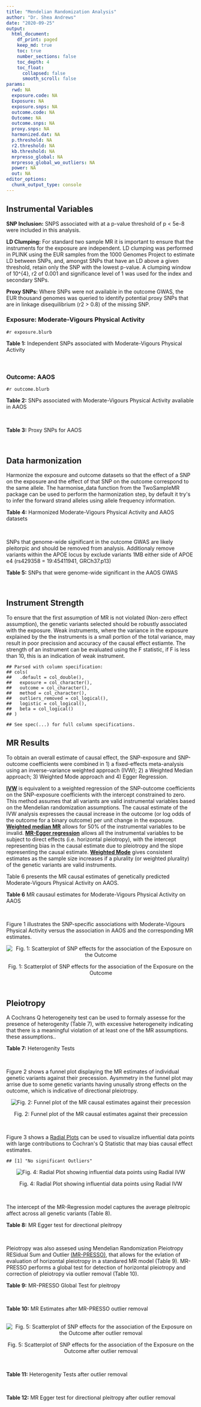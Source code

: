 ```yaml
---
title: "Mendelian Randomization Analysis"
author: "Dr. Shea Andrews"
date: "2020-09-25"
output:
  html_document:
    df_print: paged
    keep_md: true
    toc: true
    number_sections: false
    toc_depth: 4
    toc_float:
      collapsed: false
      smooth_scroll: false
params:
  rwd: NA
  exposure.code: NA
  Exposure: NA
  exposure.snps: NA
  outcome.code: NA
  Outcome: NA
  outcome.snps: NA
  proxy.snps: NA
  harmonized.dat: NA
  p.threshold: NA
  r2.threshold: NA
  kb.threshold: NA
  mrpresso_global: NA
  mrpresso_global_wo_outliers: NA
  power: NA
  out: NA
editor_options:
  chunk_output_type: console
---
```







## Instrumental Variables
**SNP Inclusion:** SNPS associated with at a p-value threshold of p < 5e-8 were included in this analysis.
<br>

**LD Clumping:** For standard two sample MR it is important to ensure that the instruments for the exposure are independent. LD clumping was performed in PLINK using the EUR samples from the 1000 Genomes Project to estimate LD between SNPs, and, amongst SNPs that have an LD above a given threshold, retain only the SNP with the lowest p-value. A clumping window of 10^{4}, r2 of 0.001 and significance level of 1 was used for the index and secondary SNPs.
<br>

**Proxy SNPs:** Where SNPs were not available in the outcome GWAS, the EUR thousand genomes was queried to identify potential proxy SNPs that are in linkage disequilibrium (r2 > 0.8) of the missing SNP.
<br>

### Exposure: Moderate-Vigours Physical Activity
`#r exposure.blurb`
<br>

**Table 1:** Independent SNPs associated with Moderate-Vigours Physical Activity
<div data-pagedtable="false">
  <script data-pagedtable-source type="application/json">
{"columns":[{"label":["SNP"],"name":[1],"type":["chr"],"align":["left"]},{"label":["CHROM"],"name":[2],"type":["dbl"],"align":["right"]},{"label":["POS"],"name":[3],"type":["dbl"],"align":["right"]},{"label":["REF"],"name":[4],"type":["chr"],"align":["left"]},{"label":["ALT"],"name":[5],"type":["chr"],"align":["left"]},{"label":["AF"],"name":[6],"type":["dbl"],"align":["right"]},{"label":["BETA"],"name":[7],"type":["dbl"],"align":["right"]},{"label":["SE"],"name":[8],"type":["dbl"],"align":["right"]},{"label":["Z"],"name":[9],"type":["dbl"],"align":["right"]},{"label":["P"],"name":[10],"type":["dbl"],"align":["right"]},{"label":["N"],"name":[11],"type":["dbl"],"align":["right"]},{"label":["TRAIT"],"name":[12],"type":["chr"],"align":["left"]}],"data":[{"1":"rs2942127","2":"1","3":"204420067","4":"G","5":"A","6":"0.824644","7":"-0.0160370","8":"0.00290278","9":"-5.52470","10":"3.3e-08","11":"377234","12":"MVPA"},{"1":"rs1974771","2":"2","3":"54278543","4":"G","5":"A","6":"0.099975","7":"0.0213389","8":"0.00367836","9":"5.80120","10":"6.6e-09","11":"377234","12":"MVPA"},{"1":"rs2114286","2":"3","3":"41194283","4":"A","5":"G","6":"0.534243","7":"0.0122453","8":"0.00221725","9":"5.52274","10":"3.3e-08","11":"377234","12":"MVPA"},{"1":"rs877483","2":"3","3":"53846741","4":"T","5":"C","6":"0.566815","7":"-0.0122277","8":"0.00222756","9":"-5.48928","10":"4.0e-08","11":"377234","12":"MVPA"},{"1":"rs2035562","2":"3","3":"85056521","4":"A","5":"G","6":"0.672483","7":"0.0138763","8":"0.00235606","9":"5.88962","10":"3.9e-09","11":"377234","12":"MVPA"},{"1":"rs181220614","2":"3","3":"153806914","4":"C","5":"G","6":"0.009415","7":"0.0668260","8":"0.01189990","9":"5.61568","10":"2.0e-08","11":"377234","12":"MVPA"},{"1":"rs1972763","2":"4","3":"159860563","4":"C","5":"T","6":"0.657628","7":"-0.0128383","8":"0.00232366","9":"-5.52503","10":"3.3e-08","11":"377234","12":"MVPA"},{"1":"rs77742115","2":"5","3":"18330424","4":"T","5":"C","6":"0.138319","7":"0.0183480","8":"0.00319777","9":"5.73775","10":"9.6e-09","11":"377234","12":"MVPA"},{"1":"rs2854277","2":"6","3":"32628084","4":"C","5":"T","6":"0.082571","7":"-0.0320288","8":"0.00506676","9":"-6.32136","10":"2.6e-10","11":"377234","12":"MVPA"},{"1":"rs17075350","2":"6","3":"114014536","4":"G","5":"A","6":"0.015163","7":"0.0507131","8":"0.00900921","9":"5.62903","10":"1.8e-08","11":"377234","12":"MVPA"},{"1":"rs1186721","2":"7","3":"34974602","4":"G","5":"A","6":"0.315844","7":"0.0129900","8":"0.00237226","9":"5.47579","10":"4.4e-08","11":"377234","12":"MVPA"},{"1":"rs921915","2":"7","3":"50228581","4":"T","5":"C","6":"0.587905","7":"0.0138882","8":"0.00224013","9":"6.19973","10":"5.7e-10","11":"377234","12":"MVPA"},{"1":"rs1043595","2":"7","3":"128410012","4":"G","5":"A","6":"0.282865","7":"-0.0144110","8":"0.00245416","9":"-5.87207","10":"4.3e-09","11":"377234","12":"MVPA"},{"1":"rs7804463","2":"7","3":"133447651","4":"T","5":"C","6":"0.470424","7":"-0.0150095","8":"0.00221333","9":"-6.78141","10":"1.2e-11","11":"377234","12":"MVPA"},{"1":"rs2988004","2":"9","3":"37044388","4":"T","5":"G","6":"0.442245","7":"0.0131708","8":"0.00223979","9":"5.88037","10":"4.1e-09","11":"377234","12":"MVPA"},{"1":"rs7326482","2":"13","3":"54037803","4":"G","5":"T","6":"0.615163","7":"0.0129605","8":"0.00229416","9":"5.64934","10":"1.6e-08","11":"377234","12":"MVPA"},{"1":"rs10145335","2":"14","3":"98547748","4":"G","5":"A","6":"0.250611","7":"0.0141221","8":"0.00254139","9":"5.55684","10":"2.7e-08","11":"377234","12":"MVPA"},{"1":"rs4886868","2":"15","3":"74353561","4":"T","5":"G","6":"0.585862","7":"0.0124954","8":"0.00226611","9":"5.51403","10":"3.5e-08","11":"377234","12":"MVPA"},{"1":"rs12912808","2":"15","3":"95292223","4":"C","5":"T","6":"0.148607","7":"-0.0175460","8":"0.00310889","9":"-5.64381","10":"1.7e-08","11":"377234","12":"MVPA"},{"1":"rs429358","2":"19","3":"45411941","4":"T","5":"C","6":"0.154172","7":"0.0219822","8":"0.00305356","9":"7.19888","10":"6.1e-13","11":"377234","12":"MVPA"},{"1":"rs1921981","2":"21","3":"42422547","4":"G","5":"A","6":"0.325647","7":"-0.0130370","8":"0.00237139","9":"-5.49762","10":"3.8e-08","11":"377234","12":"MVPA"}],"options":{"columns":{"min":{},"max":[10]},"rows":{"min":[10],"max":[10]},"pages":{}}}
  </script>
</div>
<br>

### Outcome: AAOS
`#r outcome.blurb`
<br>

**Table 2:** SNPs associated with Moderate-Vigours Physical Activity avaliable in AAOS
<div data-pagedtable="false">
  <script data-pagedtable-source type="application/json">
{"columns":[{"label":["SNP"],"name":[1],"type":["chr"],"align":["left"]},{"label":["CHROM"],"name":[2],"type":["dbl"],"align":["right"]},{"label":["POS"],"name":[3],"type":["dbl"],"align":["right"]},{"label":["REF"],"name":[4],"type":["chr"],"align":["left"]},{"label":["ALT"],"name":[5],"type":["chr"],"align":["left"]},{"label":["AF"],"name":[6],"type":["dbl"],"align":["right"]},{"label":["BETA"],"name":[7],"type":["dbl"],"align":["right"]},{"label":["SE"],"name":[8],"type":["dbl"],"align":["right"]},{"label":["Z"],"name":[9],"type":["dbl"],"align":["right"]},{"label":["P"],"name":[10],"type":["dbl"],"align":["right"]},{"label":["N"],"name":[11],"type":["dbl"],"align":["right"]},{"label":["TRAIT"],"name":[12],"type":["chr"],"align":["left"]}],"data":[{"1":"rs2942127","2":"1","3":"204420067","4":"G","5":"A","6":"0.8175","7":"-0.0071","8":"0.0158","9":"-0.44936709","10":"6.518e-01","11":"40255","12":"AAOS"},{"1":"rs1974771","2":"2","3":"54278543","4":"G","5":"A","6":"0.1040","7":"0.0178","8":"0.0198","9":"0.89898990","10":"3.668e-01","11":"40255","12":"AAOS"},{"1":"rs2114286","2":"3","3":"41194283","4":"A","5":"G","6":"0.5724","7":"0.0000","8":"0.0271","9":"0.00000000","10":"9.989e-01","11":"40255","12":"AAOS"},{"1":"rs877483","2":"3","3":"53846741","4":"T","5":"C","6":"0.5724","7":"0.0117","8":"0.0138","9":"0.84782600","10":"3.974e-01","11":"40255","12":"AAOS"},{"1":"rs2035562","2":"3","3":"85056521","4":"A","5":"G","6":"0.6830","7":"0.0115","8":"0.0130","9":"0.88461500","10":"3.772e-01","11":"40255","12":"AAOS"},{"1":"rs181220614","2":"3","3":"153806914","4":"C","5":"G","6":"0.0148","7":"-0.0234","8":"0.1976","9":"-0.11842100","10":"9.058e-01","11":"40255","12":"AAOS"},{"1":"rs1972763","2":"4","3":"159860563","4":"C","5":"T","6":"0.6505","7":"-0.0038","8":"0.0128","9":"-0.29687500","10":"7.694e-01","11":"40255","12":"AAOS"},{"1":"rs77742115","2":"5","3":"18330424","4":"T","5":"C","6":"0.1369","7":"-0.0354","8":"0.0198","9":"-1.78788000","10":"7.393e-02","11":"40255","12":"AAOS"},{"1":"rs2854277","2":"6","3":"32628084","4":"C","5":"T","6":"0.1042","7":"-0.0594","8":"0.0588","9":"-1.01020408","10":"3.122e-01","11":"40255","12":"AAOS"},{"1":"rs17075350","2":"6","3":"114014536","4":"G","5":"A","6":"0.0121","7":"0.2346","8":"0.2495","9":"0.94028056","10":"3.472e-01","11":"40255","12":"AAOS"},{"1":"rs1186721","2":"7","3":"34974602","4":"G","5":"A","6":"0.3127","7":"0.0115","8":"0.0130","9":"0.88461538","10":"3.777e-01","11":"40255","12":"AAOS"},{"1":"rs921915","2":"7","3":"50228581","4":"T","5":"C","6":"0.5929","7":"-0.0055","8":"0.0125","9":"-0.44000000","10":"6.577e-01","11":"40255","12":"AAOS"},{"1":"rs1043595","2":"7","3":"128410012","4":"G","5":"A","6":"0.2821","7":"0.0279","8":"0.0137","9":"2.03649635","10":"4.148e-02","11":"40255","12":"AAOS"},{"1":"rs7804463","2":"7","3":"133447651","4":"T","5":"C","6":"0.4621","7":"-0.0134","8":"0.0121","9":"-1.10744000","10":"2.685e-01","11":"40255","12":"AAOS"},{"1":"rs2988004","2":"9","3":"37044388","4":"T","5":"G","6":"0.4394","7":"-0.0297","8":"0.0269","9":"-1.10409000","10":"2.698e-01","11":"40255","12":"AAOS"},{"1":"rs7326482","2":"13","3":"54037803","4":"G","5":"T","6":"0.6172","7":"0.0192","8":"0.0125","9":"1.53600000","10":"1.258e-01","11":"40255","12":"AAOS"},{"1":"rs10145335","2":"14","3":"98547748","4":"G","5":"A","6":"0.2467","7":"0.0013","8":"0.0140","9":"0.09285714","10":"9.238e-01","11":"40255","12":"AAOS"},{"1":"rs4886868","2":"15","3":"74353561","4":"T","5":"G","6":"0.5892","7":"0.0244","8":"0.0283","9":"0.86219100","10":"3.883e-01","11":"40255","12":"AAOS"},{"1":"rs12912808","2":"15","3":"95292223","4":"C","5":"T","6":"0.1433","7":"0.0899","8":"0.0369","9":"2.43631436","10":"1.475e-02","11":"40255","12":"AAOS"},{"1":"rs429358","2":"19","3":"45411941","4":"T","5":"C","6":"0.1969","7":"0.7754","8":"0.0318","9":"24.38360000","10":"4.320e-131","11":"40255","12":"AAOS"},{"1":"rs1921981","2":"21","3":"42422547","4":"G","5":"A","6":"0.3194","7":"-0.0259","8":"0.0280","9":"-0.92500000","10":"3.542e-01","11":"40255","12":"AAOS"}],"options":{"columns":{"min":{},"max":[10]},"rows":{"min":[10],"max":[10]},"pages":{}}}
  </script>
</div>
<br>

**Table 3:** Proxy SNPs for AAOS
<div data-pagedtable="false">
  <script data-pagedtable-source type="application/json">
{"columns":[{"label":["proxy.outcome"],"name":[1],"type":["lgl"],"align":["right"]},{"label":["target_snp"],"name":[2],"type":["lgl"],"align":["right"]},{"label":["proxy_snp"],"name":[3],"type":["lgl"],"align":["right"]},{"label":["ld.r2"],"name":[4],"type":["lgl"],"align":["right"]},{"label":["Dprime"],"name":[5],"type":["lgl"],"align":["right"]},{"label":["ref.proxy"],"name":[6],"type":["lgl"],"align":["right"]},{"label":["alt.proxy"],"name":[7],"type":["lgl"],"align":["right"]},{"label":["CHROM"],"name":[8],"type":["lgl"],"align":["right"]},{"label":["POS"],"name":[9],"type":["lgl"],"align":["right"]},{"label":["ALT.proxy"],"name":[10],"type":["lgl"],"align":["right"]},{"label":["REF.proxy"],"name":[11],"type":["lgl"],"align":["right"]},{"label":["AF"],"name":[12],"type":["lgl"],"align":["right"]},{"label":["BETA"],"name":[13],"type":["lgl"],"align":["right"]},{"label":["SE"],"name":[14],"type":["lgl"],"align":["right"]},{"label":["P"],"name":[15],"type":["lgl"],"align":["right"]},{"label":["N"],"name":[16],"type":["lgl"],"align":["right"]},{"label":["ref"],"name":[17],"type":["lgl"],"align":["right"]},{"label":["alt"],"name":[18],"type":["lgl"],"align":["right"]},{"label":["ALT"],"name":[19],"type":["lgl"],"align":["right"]},{"label":["REF"],"name":[20],"type":["lgl"],"align":["right"]},{"label":["PHASE"],"name":[21],"type":["lgl"],"align":["right"]}],"data":[{"1":"NA","2":"NA","3":"NA","4":"NA","5":"NA","6":"NA","7":"NA","8":"NA","9":"NA","10":"NA","11":"NA","12":"NA","13":"NA","14":"NA","15":"NA","16":"NA","17":"NA","18":"NA","19":"NA","20":"NA","21":"NA"}],"options":{"columns":{"min":{},"max":[10]},"rows":{"min":[10],"max":[10]},"pages":{}}}
  </script>
</div>
<br>

## Data harmonization
Harmonize the exposure and outcome datasets so that the effect of a SNP on the exposure and the effect of that SNP on the outcome correspond to the same allele. The harmonise_data function from the TwoSampleMR package can be used to perform the harmonization step, by default it try's to infer the forward strand alleles using allele frequency information.
<br>

**Table 4:** Harmonized Moderate-Vigours Physical Activity and AAOS datasets
<div data-pagedtable="false">
  <script data-pagedtable-source type="application/json">
{"columns":[{"label":["SNP"],"name":[1],"type":["chr"],"align":["left"]},{"label":["effect_allele.exposure"],"name":[2],"type":["chr"],"align":["left"]},{"label":["other_allele.exposure"],"name":[3],"type":["chr"],"align":["left"]},{"label":["effect_allele.outcome"],"name":[4],"type":["chr"],"align":["left"]},{"label":["other_allele.outcome"],"name":[5],"type":["chr"],"align":["left"]},{"label":["beta.exposure"],"name":[6],"type":["dbl"],"align":["right"]},{"label":["beta.outcome"],"name":[7],"type":["dbl"],"align":["right"]},{"label":["eaf.exposure"],"name":[8],"type":["dbl"],"align":["right"]},{"label":["eaf.outcome"],"name":[9],"type":["dbl"],"align":["right"]},{"label":["remove"],"name":[10],"type":["lgl"],"align":["right"]},{"label":["palindromic"],"name":[11],"type":["lgl"],"align":["right"]},{"label":["ambiguous"],"name":[12],"type":["lgl"],"align":["right"]},{"label":["id.outcome"],"name":[13],"type":["chr"],"align":["left"]},{"label":["chr.outcome"],"name":[14],"type":["dbl"],"align":["right"]},{"label":["pos.outcome"],"name":[15],"type":["dbl"],"align":["right"]},{"label":["se.outcome"],"name":[16],"type":["dbl"],"align":["right"]},{"label":["z.outcome"],"name":[17],"type":["dbl"],"align":["right"]},{"label":["pval.outcome"],"name":[18],"type":["dbl"],"align":["right"]},{"label":["samplesize.outcome"],"name":[19],"type":["dbl"],"align":["right"]},{"label":["outcome"],"name":[20],"type":["chr"],"align":["left"]},{"label":["mr_keep.outcome"],"name":[21],"type":["lgl"],"align":["right"]},{"label":["pval_origin.outcome"],"name":[22],"type":["chr"],"align":["left"]},{"label":["chr.exposure"],"name":[23],"type":["dbl"],"align":["right"]},{"label":["pos.exposure"],"name":[24],"type":["dbl"],"align":["right"]},{"label":["se.exposure"],"name":[25],"type":["dbl"],"align":["right"]},{"label":["z.exposure"],"name":[26],"type":["dbl"],"align":["right"]},{"label":["pval.exposure"],"name":[27],"type":["dbl"],"align":["right"]},{"label":["samplesize.exposure"],"name":[28],"type":["dbl"],"align":["right"]},{"label":["exposure"],"name":[29],"type":["chr"],"align":["left"]},{"label":["mr_keep.exposure"],"name":[30],"type":["lgl"],"align":["right"]},{"label":["pval_origin.exposure"],"name":[31],"type":["chr"],"align":["left"]},{"label":["id.exposure"],"name":[32],"type":["chr"],"align":["left"]},{"label":["action"],"name":[33],"type":["dbl"],"align":["right"]},{"label":["mr_keep"],"name":[34],"type":["lgl"],"align":["right"]},{"label":["pt"],"name":[35],"type":["dbl"],"align":["right"]},{"label":["pleitropy_keep"],"name":[36],"type":["lgl"],"align":["right"]},{"label":["mrpresso_RSSobs"],"name":[37],"type":["lgl"],"align":["right"]},{"label":["mrpresso_pval"],"name":[38],"type":["lgl"],"align":["right"]},{"label":["mrpresso_keep"],"name":[39],"type":["lgl"],"align":["right"]}],"data":[{"1":"rs10145335","2":"A","3":"G","4":"A","5":"G","6":"0.0141221","7":"0.0013","8":"0.250611","9":"0.2467","10":"FALSE","11":"FALSE","12":"FALSE","13":"xblJ3O","14":"14","15":"98547748","16":"0.0140","17":"0.09285714","18":"9.238e-01","19":"40255","20":"Huang2017aaos","21":"TRUE","22":"reported","23":"14","24":"98547748","25":"0.00254139","26":"5.55684","27":"2.7e-08","28":"377234","29":"Klimentidis2018mvpa","30":"TRUE","31":"reported","32":"bLWAl3","33":"2","34":"TRUE","35":"5e-08","36":"TRUE","37":"NA","38":"NA","39":"TRUE"},{"1":"rs1043595","2":"A","3":"G","4":"A","5":"G","6":"-0.0144110","7":"0.0279","8":"0.282865","9":"0.2821","10":"FALSE","11":"FALSE","12":"FALSE","13":"xblJ3O","14":"7","15":"128410012","16":"0.0137","17":"2.03649635","18":"4.148e-02","19":"40255","20":"Huang2017aaos","21":"TRUE","22":"reported","23":"7","24":"128410012","25":"0.00245416","26":"-5.87207","27":"4.3e-09","28":"377234","29":"Klimentidis2018mvpa","30":"TRUE","31":"reported","32":"bLWAl3","33":"2","34":"TRUE","35":"5e-08","36":"TRUE","37":"NA","38":"NA","39":"TRUE"},{"1":"rs1186721","2":"A","3":"G","4":"A","5":"G","6":"0.0129900","7":"0.0115","8":"0.315844","9":"0.3127","10":"FALSE","11":"FALSE","12":"FALSE","13":"xblJ3O","14":"7","15":"34974602","16":"0.0130","17":"0.88461538","18":"3.777e-01","19":"40255","20":"Huang2017aaos","21":"TRUE","22":"reported","23":"7","24":"34974602","25":"0.00237226","26":"5.47579","27":"4.4e-08","28":"377234","29":"Klimentidis2018mvpa","30":"TRUE","31":"reported","32":"bLWAl3","33":"2","34":"TRUE","35":"5e-08","36":"TRUE","37":"NA","38":"NA","39":"TRUE"},{"1":"rs12912808","2":"T","3":"C","4":"T","5":"C","6":"-0.0175460","7":"0.0899","8":"0.148607","9":"0.1433","10":"FALSE","11":"FALSE","12":"FALSE","13":"xblJ3O","14":"15","15":"95292223","16":"0.0369","17":"2.43631436","18":"1.475e-02","19":"40255","20":"Huang2017aaos","21":"TRUE","22":"reported","23":"15","24":"95292223","25":"0.00310889","26":"-5.64381","27":"1.7e-08","28":"377234","29":"Klimentidis2018mvpa","30":"TRUE","31":"reported","32":"bLWAl3","33":"2","34":"TRUE","35":"5e-08","36":"TRUE","37":"NA","38":"NA","39":"TRUE"},{"1":"rs17075350","2":"A","3":"G","4":"A","5":"G","6":"0.0507131","7":"0.2346","8":"0.015163","9":"0.0121","10":"FALSE","11":"FALSE","12":"FALSE","13":"xblJ3O","14":"6","15":"114014536","16":"0.2495","17":"0.94028056","18":"3.472e-01","19":"40255","20":"Huang2017aaos","21":"TRUE","22":"reported","23":"6","24":"114014536","25":"0.00900921","26":"5.62903","27":"1.8e-08","28":"377234","29":"Klimentidis2018mvpa","30":"TRUE","31":"reported","32":"bLWAl3","33":"2","34":"TRUE","35":"5e-08","36":"TRUE","37":"NA","38":"NA","39":"TRUE"},{"1":"rs181220614","2":"G","3":"C","4":"G","5":"C","6":"0.0668260","7":"-0.0234","8":"0.009415","9":"0.0148","10":"FALSE","11":"TRUE","12":"FALSE","13":"xblJ3O","14":"3","15":"153806914","16":"0.1976","17":"-0.11842100","18":"9.058e-01","19":"40255","20":"Huang2017aaos","21":"TRUE","22":"reported","23":"3","24":"153806914","25":"0.01189990","26":"5.61568","27":"2.0e-08","28":"377234","29":"Klimentidis2018mvpa","30":"TRUE","31":"reported","32":"bLWAl3","33":"2","34":"TRUE","35":"5e-08","36":"TRUE","37":"NA","38":"NA","39":"TRUE"},{"1":"rs1921981","2":"A","3":"G","4":"A","5":"G","6":"-0.0130370","7":"-0.0259","8":"0.325647","9":"0.3194","10":"FALSE","11":"FALSE","12":"FALSE","13":"xblJ3O","14":"21","15":"42422547","16":"0.0280","17":"-0.92500000","18":"3.542e-01","19":"40255","20":"Huang2017aaos","21":"TRUE","22":"reported","23":"21","24":"42422547","25":"0.00237139","26":"-5.49762","27":"3.8e-08","28":"377234","29":"Klimentidis2018mvpa","30":"TRUE","31":"reported","32":"bLWAl3","33":"2","34":"TRUE","35":"5e-08","36":"TRUE","37":"NA","38":"NA","39":"TRUE"},{"1":"rs1972763","2":"T","3":"C","4":"T","5":"C","6":"-0.0128383","7":"-0.0038","8":"0.657628","9":"0.6505","10":"FALSE","11":"FALSE","12":"FALSE","13":"xblJ3O","14":"4","15":"159860563","16":"0.0128","17":"-0.29687500","18":"7.694e-01","19":"40255","20":"Huang2017aaos","21":"TRUE","22":"reported","23":"4","24":"159860563","25":"0.00232366","26":"-5.52503","27":"3.3e-08","28":"377234","29":"Klimentidis2018mvpa","30":"TRUE","31":"reported","32":"bLWAl3","33":"2","34":"TRUE","35":"5e-08","36":"TRUE","37":"NA","38":"NA","39":"TRUE"},{"1":"rs1974771","2":"A","3":"G","4":"A","5":"G","6":"0.0213389","7":"0.0178","8":"0.099975","9":"0.1040","10":"FALSE","11":"FALSE","12":"FALSE","13":"xblJ3O","14":"2","15":"54278543","16":"0.0198","17":"0.89898990","18":"3.668e-01","19":"40255","20":"Huang2017aaos","21":"TRUE","22":"reported","23":"2","24":"54278543","25":"0.00367836","26":"5.80120","27":"6.6e-09","28":"377234","29":"Klimentidis2018mvpa","30":"TRUE","31":"reported","32":"bLWAl3","33":"2","34":"TRUE","35":"5e-08","36":"TRUE","37":"NA","38":"NA","39":"TRUE"},{"1":"rs2035562","2":"G","3":"A","4":"G","5":"A","6":"0.0138763","7":"0.0115","8":"0.672483","9":"0.6830","10":"FALSE","11":"FALSE","12":"FALSE","13":"xblJ3O","14":"3","15":"85056521","16":"0.0130","17":"0.88461500","18":"3.772e-01","19":"40255","20":"Huang2017aaos","21":"TRUE","22":"reported","23":"3","24":"85056521","25":"0.00235606","26":"5.88962","27":"3.9e-09","28":"377234","29":"Klimentidis2018mvpa","30":"TRUE","31":"reported","32":"bLWAl3","33":"2","34":"TRUE","35":"5e-08","36":"TRUE","37":"NA","38":"NA","39":"TRUE"},{"1":"rs2114286","2":"G","3":"A","4":"G","5":"A","6":"0.0122453","7":"0.0000","8":"0.534243","9":"0.5724","10":"FALSE","11":"FALSE","12":"FALSE","13":"xblJ3O","14":"3","15":"41194283","16":"0.0271","17":"0.00000000","18":"9.989e-01","19":"40255","20":"Huang2017aaos","21":"TRUE","22":"reported","23":"3","24":"41194283","25":"0.00221725","26":"5.52274","27":"3.3e-08","28":"377234","29":"Klimentidis2018mvpa","30":"TRUE","31":"reported","32":"bLWAl3","33":"2","34":"TRUE","35":"5e-08","36":"TRUE","37":"NA","38":"NA","39":"TRUE"},{"1":"rs2854277","2":"T","3":"C","4":"T","5":"C","6":"-0.0320288","7":"-0.0594","8":"0.082571","9":"0.1042","10":"FALSE","11":"FALSE","12":"FALSE","13":"xblJ3O","14":"6","15":"32628084","16":"0.0588","17":"-1.01020408","18":"3.122e-01","19":"40255","20":"Huang2017aaos","21":"TRUE","22":"reported","23":"6","24":"32628084","25":"0.00506676","26":"-6.32136","27":"2.6e-10","28":"377234","29":"Klimentidis2018mvpa","30":"TRUE","31":"reported","32":"bLWAl3","33":"2","34":"TRUE","35":"5e-08","36":"TRUE","37":"NA","38":"NA","39":"TRUE"},{"1":"rs2942127","2":"A","3":"G","4":"A","5":"G","6":"-0.0160370","7":"-0.0071","8":"0.824644","9":"0.8175","10":"FALSE","11":"FALSE","12":"FALSE","13":"xblJ3O","14":"1","15":"204420067","16":"0.0158","17":"-0.44936709","18":"6.518e-01","19":"40255","20":"Huang2017aaos","21":"TRUE","22":"reported","23":"1","24":"204420067","25":"0.00290278","26":"-5.52470","27":"3.3e-08","28":"377234","29":"Klimentidis2018mvpa","30":"TRUE","31":"reported","32":"bLWAl3","33":"2","34":"TRUE","35":"5e-08","36":"TRUE","37":"NA","38":"NA","39":"TRUE"},{"1":"rs2988004","2":"G","3":"T","4":"G","5":"T","6":"0.0131708","7":"-0.0297","8":"0.442245","9":"0.4394","10":"FALSE","11":"FALSE","12":"FALSE","13":"xblJ3O","14":"9","15":"37044388","16":"0.0269","17":"-1.10409000","18":"2.698e-01","19":"40255","20":"Huang2017aaos","21":"TRUE","22":"reported","23":"9","24":"37044388","25":"0.00223979","26":"5.88037","27":"4.1e-09","28":"377234","29":"Klimentidis2018mvpa","30":"TRUE","31":"reported","32":"bLWAl3","33":"2","34":"TRUE","35":"5e-08","36":"TRUE","37":"NA","38":"NA","39":"TRUE"},{"1":"rs429358","2":"C","3":"T","4":"C","5":"T","6":"0.0219822","7":"0.7754","8":"0.154172","9":"0.1969","10":"FALSE","11":"FALSE","12":"FALSE","13":"xblJ3O","14":"19","15":"45411941","16":"0.0318","17":"24.38360000","18":"4.320e-131","19":"40255","20":"Huang2017aaos","21":"TRUE","22":"reported","23":"19","24":"45411941","25":"0.00305356","26":"7.19888","27":"6.1e-13","28":"377234","29":"Klimentidis2018mvpa","30":"TRUE","31":"reported","32":"bLWAl3","33":"2","34":"TRUE","35":"5e-08","36":"FALSE","37":"NA","38":"NA","39":"TRUE"},{"1":"rs4886868","2":"G","3":"T","4":"G","5":"T","6":"0.0124954","7":"0.0244","8":"0.585862","9":"0.5892","10":"FALSE","11":"FALSE","12":"FALSE","13":"xblJ3O","14":"15","15":"74353561","16":"0.0283","17":"0.86219100","18":"3.883e-01","19":"40255","20":"Huang2017aaos","21":"TRUE","22":"reported","23":"15","24":"74353561","25":"0.00226611","26":"5.51403","27":"3.5e-08","28":"377234","29":"Klimentidis2018mvpa","30":"TRUE","31":"reported","32":"bLWAl3","33":"2","34":"TRUE","35":"5e-08","36":"TRUE","37":"NA","38":"NA","39":"TRUE"},{"1":"rs7326482","2":"T","3":"G","4":"T","5":"G","6":"0.0129605","7":"0.0192","8":"0.615163","9":"0.6172","10":"FALSE","11":"FALSE","12":"FALSE","13":"xblJ3O","14":"13","15":"54037803","16":"0.0125","17":"1.53600000","18":"1.258e-01","19":"40255","20":"Huang2017aaos","21":"TRUE","22":"reported","23":"13","24":"54037803","25":"0.00229416","26":"5.64934","27":"1.6e-08","28":"377234","29":"Klimentidis2018mvpa","30":"TRUE","31":"reported","32":"bLWAl3","33":"2","34":"TRUE","35":"5e-08","36":"TRUE","37":"NA","38":"NA","39":"TRUE"},{"1":"rs77742115","2":"C","3":"T","4":"C","5":"T","6":"0.0183480","7":"-0.0354","8":"0.138319","9":"0.1369","10":"FALSE","11":"FALSE","12":"FALSE","13":"xblJ3O","14":"5","15":"18330424","16":"0.0198","17":"-1.78788000","18":"7.393e-02","19":"40255","20":"Huang2017aaos","21":"TRUE","22":"reported","23":"5","24":"18330424","25":"0.00319777","26":"5.73775","27":"9.6e-09","28":"377234","29":"Klimentidis2018mvpa","30":"TRUE","31":"reported","32":"bLWAl3","33":"2","34":"TRUE","35":"5e-08","36":"TRUE","37":"NA","38":"NA","39":"TRUE"},{"1":"rs7804463","2":"C","3":"T","4":"C","5":"T","6":"-0.0150095","7":"-0.0134","8":"0.470424","9":"0.4621","10":"FALSE","11":"FALSE","12":"FALSE","13":"xblJ3O","14":"7","15":"133447651","16":"0.0121","17":"-1.10744000","18":"2.685e-01","19":"40255","20":"Huang2017aaos","21":"TRUE","22":"reported","23":"7","24":"133447651","25":"0.00221333","26":"-6.78141","27":"1.2e-11","28":"377234","29":"Klimentidis2018mvpa","30":"TRUE","31":"reported","32":"bLWAl3","33":"2","34":"TRUE","35":"5e-08","36":"TRUE","37":"NA","38":"NA","39":"TRUE"},{"1":"rs877483","2":"C","3":"T","4":"C","5":"T","6":"-0.0122277","7":"0.0117","8":"0.566815","9":"0.5724","10":"FALSE","11":"FALSE","12":"FALSE","13":"xblJ3O","14":"3","15":"53846741","16":"0.0138","17":"0.84782600","18":"3.974e-01","19":"40255","20":"Huang2017aaos","21":"TRUE","22":"reported","23":"3","24":"53846741","25":"0.00222756","26":"-5.48928","27":"4.0e-08","28":"377234","29":"Klimentidis2018mvpa","30":"TRUE","31":"reported","32":"bLWAl3","33":"2","34":"TRUE","35":"5e-08","36":"TRUE","37":"NA","38":"NA","39":"TRUE"},{"1":"rs921915","2":"C","3":"T","4":"C","5":"T","6":"0.0138882","7":"-0.0055","8":"0.587905","9":"0.5929","10":"FALSE","11":"FALSE","12":"FALSE","13":"xblJ3O","14":"7","15":"50228581","16":"0.0125","17":"-0.44000000","18":"6.577e-01","19":"40255","20":"Huang2017aaos","21":"TRUE","22":"reported","23":"7","24":"50228581","25":"0.00224013","26":"6.19973","27":"5.7e-10","28":"377234","29":"Klimentidis2018mvpa","30":"TRUE","31":"reported","32":"bLWAl3","33":"2","34":"TRUE","35":"5e-08","36":"TRUE","37":"NA","38":"NA","39":"TRUE"}],"options":{"columns":{"min":{},"max":[10]},"rows":{"min":[10],"max":[10]},"pages":{}}}
  </script>
</div>
<br>

SNPs that genome-wide significant in the outcome GWAS are likely pleitorpic and should be removed from analysis. Additionaly remove variants within the APOE locus by exclude variants 1MB either side of APOE e4 (rs429358 = 19:45411941, GRCh37.p13)
<br>


**Table 5:** SNPs that were genome-wide significant in the AAOS GWAS
<div data-pagedtable="false">
  <script data-pagedtable-source type="application/json">
{"columns":[{"label":["SNP"],"name":[1],"type":["chr"],"align":["left"]},{"label":["chr.outcome"],"name":[2],"type":["dbl"],"align":["right"]},{"label":["pos.outcome"],"name":[3],"type":["dbl"],"align":["right"]},{"label":["pval.exposure"],"name":[4],"type":["dbl"],"align":["right"]},{"label":["pval.outcome"],"name":[5],"type":["dbl"],"align":["right"]}],"data":[{"1":"rs429358","2":"19","3":"45411941","4":"6.1e-13","5":"4.32e-131"}],"options":{"columns":{"min":{},"max":[10]},"rows":{"min":[10],"max":[10]},"pages":{}}}
  </script>
</div>
<br>


## Instrument Strength
To ensure that the first assumption of MR is not violated (Non-zero effect assumption), the genetic variants selected should be robustly associated with the exposure. Weak instruments, where the variance in the exposure explained by the the instruments is a small portion of the total variance, may result in poor precission and accuracy of the causal effect estiamte. The strength of an instrument can be evaluated using the F statistic, if F is less than 10, this is an indication of weak instrument.


```
## Parsed with column specification:
## cols(
##   .default = col_double(),
##   exposure = col_character(),
##   outcome = col_character(),
##   method = col_character(),
##   outliers_removed = col_logical(),
##   logistic = col_logical(),
##   beta = col_logical()
## )
```

```
## See spec(...) for full column specifications.
```

<div data-pagedtable="false">
  <script data-pagedtable-source type="application/json">
{"columns":[{"label":["outliers_removed"],"name":[1],"type":["lgl"],"align":["right"]},{"label":["pve.exposure"],"name":[2],"type":["dbl"],"align":["right"]},{"label":["F"],"name":[3],"type":["dbl"],"align":["right"]},{"label":["Alpha"],"name":[4],"type":["dbl"],"align":["right"]},{"label":["NCP"],"name":[5],"type":["dbl"],"align":["right"]},{"label":["Power"],"name":[6],"type":["dbl"],"align":["right"]}],"data":[{"1":"FALSE","2":"0.001761334","3":"33.27852","4":"0.05","5":"0.1178734","6":"0.06360957"}],"options":{"columns":{"min":{},"max":[10]},"rows":{"min":[10],"max":[10]},"pages":{}}}
  </script>
</div>

##  MR Results
To obtain an overall estimate of causal effect, the SNP-exposure and SNP-outcome coefficients were combined in 1) a fixed-effects meta-analysis using an inverse-variance weighted approach (IVW); 2) a Weighted Median approach; 3) Weighted Mode approach and 4) Egger Regression.


[**IVW**](https://doi.org/10.1002/gepi.21758) is equivalent to a weighted regression of the SNP-outcome coefficients on the SNP-exposure coefficients with the intercept constrained to zero. This method assumes that all variants are valid instrumental variables based on the Mendelian randomization assumptions. The causal estimate of the IVW analysis expresses the causal increase in the outcome (or log odds of the outcome for a binary outcome) per unit change in the exposure. [**Weighted median MR**](https://doi.org/10.1002/gepi.21965) allows for 50% of the instrumental variables to be invalid. [**MR-Egger regression**](https://doi.org/10.1093/ije/dyw220) allows all the instrumental variables to be subject to direct effects (i.e. horizontal pleiotropy), with the intercept representing bias in the causal estimate due to pleiotropy and the slope representing the causal estimate. [**Weighted Mode**](https://doi.org/10.1093/ije/dyx102) gives consistent estimates as the sample size increases if a plurality (or weighted plurality) of the genetic variants are valid instruments.
<br>



Table 6 presents the MR causal estimates of genetically predicted Moderate-Vigours Physical Activity on AAOS.
<br>

**Table 6** MR causaul estimates for Moderate-Vigours Physical Activity on AAOS
<div data-pagedtable="false">
  <script data-pagedtable-source type="application/json">
{"columns":[{"label":["id.exposure"],"name":[1],"type":["chr"],"align":["left"]},{"label":["id.outcome"],"name":[2],"type":["chr"],"align":["left"]},{"label":["outcome"],"name":[3],"type":["fctr"],"align":["left"]},{"label":["exposure"],"name":[4],"type":["fctr"],"align":["left"]},{"label":["method"],"name":[5],"type":["fctr"],"align":["left"]},{"label":["nsnp"],"name":[6],"type":["int"],"align":["right"]},{"label":["b"],"name":[7],"type":["dbl"],"align":["right"]},{"label":["se"],"name":[8],"type":["dbl"],"align":["right"]},{"label":["pval"],"name":[9],"type":["dbl"],"align":["right"]}],"data":[{"1":"bLWAl3","2":"xblJ3O","3":"Huang2017aaos","4":"Klimentidis2018mvpa","5":"Inverse variance weighted (fixed effects)","6":"20","7":"0.09564597","8":"0.2627424","9":"0.7158361"},{"1":"bLWAl3","2":"xblJ3O","3":"Huang2017aaos","4":"Klimentidis2018mvpa","5":"Weighted median","6":"20","7":"0.43733183","8":"0.3699357","9":"0.2371329"},{"1":"bLWAl3","2":"xblJ3O","3":"Huang2017aaos","4":"Klimentidis2018mvpa","5":"Weighted mode","6":"20","7":"0.63381234","8":"0.4704743","9":"0.1937715"},{"1":"bLWAl3","2":"xblJ3O","3":"Huang2017aaos","4":"Klimentidis2018mvpa","5":"MR Egger","6":"20","7":"0.04943101","8":"1.7635342","9":"0.9779470"}],"options":{"columns":{"min":{},"max":[10]},"rows":{"min":[10],"max":[10]},"pages":{}}}
  </script>
</div>
<br>

Figure 1 illustrates the SNP-specific associations with Moderate-Vigours Physical Activity versus the association in AAOS and the corresponding MR estimates.
<br>

<div class="figure" style="text-align: center">
<img src="/sc/arion/projects/LOAD/shea/Projects/MR_ADPhenome/results/MR_ADphenome_wo_apoe/Klimentidis2018mvpa/Huang2017aaos/Klimentidis2018mvpa_5e-8_Huang2017aaos_MR_Analaysis_files/figure-html/scatter_plot-1.png" alt="Fig. 1: Scatterplot of SNP effects for the association of the Exposure on the Outcome"  />
<p class="caption">Fig. 1: Scatterplot of SNP effects for the association of the Exposure on the Outcome</p>
</div>
<br>


## Pleiotropy
A Cochrans Q heterogeneity test can be used to formaly assesse for the presence of heterogenity (Table 7), with excessive heterogeneity indicating that there is a meaningful violation of at least one of the MR assumptions.
these assumptions..
<br>

**Table 7:** Heterogenity Tests
<div data-pagedtable="false">
  <script data-pagedtable-source type="application/json">
{"columns":[{"label":["id.exposure"],"name":[1],"type":["chr"],"align":["left"]},{"label":["id.outcome"],"name":[2],"type":["chr"],"align":["left"]},{"label":["outcome"],"name":[3],"type":["fctr"],"align":["left"]},{"label":["exposure"],"name":[4],"type":["fctr"],"align":["left"]},{"label":["method"],"name":[5],"type":["fctr"],"align":["left"]},{"label":["Q"],"name":[6],"type":["dbl"],"align":["right"]},{"label":["Q_df"],"name":[7],"type":["dbl"],"align":["right"]},{"label":["Q_pval"],"name":[8],"type":["dbl"],"align":["right"]}],"data":[{"1":"bLWAl3","2":"xblJ3O","3":"Huang2017aaos","4":"Klimentidis2018mvpa","5":"MR Egger","6":"25.05271","7":"18","8":"0.1234712"},{"1":"bLWAl3","2":"xblJ3O","3":"Huang2017aaos","4":"Klimentidis2018mvpa","5":"Inverse variance weighted","6":"25.05370","7":"19","8":"0.1587823"}],"options":{"columns":{"min":{},"max":[10]},"rows":{"min":[10],"max":[10]},"pages":{}}}
  </script>
</div>
<br>

Figure 2 shows a funnel plot displaying the MR estimates of individual genetic variants against their precession. Aysmmetry in the funnel plot may arrise due to some genetic variants having unusally strong effects on the outcome, which is indicative of directional pleiotropy.
<br>

<div class="figure" style="text-align: center">
<img src="/sc/arion/projects/LOAD/shea/Projects/MR_ADPhenome/results/MR_ADphenome_wo_apoe/Klimentidis2018mvpa/Huang2017aaos/Klimentidis2018mvpa_5e-8_Huang2017aaos_MR_Analaysis_files/figure-html/funnel_plot-1.png" alt="Fig. 2: Funnel plot of the MR causal estimates against their precession"  />
<p class="caption">Fig. 2: Funnel plot of the MR causal estimates against their precession</p>
</div>
<br>

Figure 3 shows a [Radial Plots](https://github.com/WSpiller/RadialMR) can be used to visualize influential data points with large contributions to Cochran's Q Statistic that may bias causal effect estimates.




```
## [1] "No significant Outliers"
```

<div class="figure" style="text-align: center">
<img src="/sc/arion/projects/LOAD/shea/Projects/MR_ADPhenome/results/MR_ADphenome_wo_apoe/Klimentidis2018mvpa/Huang2017aaos/Klimentidis2018mvpa_5e-8_Huang2017aaos_MR_Analaysis_files/figure-html/Radial_Plot-1.png" alt="Fig. 4: Radial Plot showing influential data points using Radial IVW"  />
<p class="caption">Fig. 4: Radial Plot showing influential data points using Radial IVW</p>
</div>
<br>

The intercept of the MR-Regression model captures the average pleitropic affect across all genetic variants (Table 8).
<br>

**Table 8:** MR Egger test for directional pleitropy
<div data-pagedtable="false">
  <script data-pagedtable-source type="application/json">
{"columns":[{"label":["id.exposure"],"name":[1],"type":["chr"],"align":["left"]},{"label":["id.outcome"],"name":[2],"type":["chr"],"align":["left"]},{"label":["outcome"],"name":[3],"type":["fctr"],"align":["left"]},{"label":["exposure"],"name":[4],"type":["fctr"],"align":["left"]},{"label":["egger_intercept"],"name":[5],"type":["dbl"],"align":["right"]},{"label":["se"],"name":[6],"type":["dbl"],"align":["right"]},{"label":["pval"],"name":[7],"type":["dbl"],"align":["right"]}],"data":[{"1":"bLWAl3","2":"xblJ3O","3":"Huang2017aaos","4":"Klimentidis2018mvpa","5":"0.0006817455","6":"0.02560998","7":"0.9790555"}],"options":{"columns":{"min":{},"max":[10]},"rows":{"min":[10],"max":[10]},"pages":{}}}
  </script>
</div>
<br>

Pleiotropy was also assesed using Mendelian Randomization Pleiotropy RESidual Sum and Outlier [(MR-PRESSO)](https://doi.org/10.1038/s41588-018-0099-7), that allows for the evlation of evaluation of horizontal pleiotropy in a standared MR model (Table 9). MR-PRESSO performs a global test for detection of horizontal pleiotropy and correction of pleiotropy via outlier removal (Table 10).
<br>

**Table 9:** MR-PRESSO Global Test for pleitropy
<div data-pagedtable="false">
  <script data-pagedtable-source type="application/json">
{"columns":[{"label":["id.exposure"],"name":[1],"type":["chr"],"align":["left"]},{"label":["id.outcome"],"name":[2],"type":["chr"],"align":["left"]},{"label":["outcome"],"name":[3],"type":["chr"],"align":["left"]},{"label":["exposure"],"name":[4],"type":["chr"],"align":["left"]},{"label":["pt"],"name":[5],"type":["dbl"],"align":["right"]},{"label":["outliers_removed"],"name":[6],"type":["lgl"],"align":["right"]},{"label":["n_outliers"],"name":[7],"type":["dbl"],"align":["right"]},{"label":["RSSobs"],"name":[8],"type":["dbl"],"align":["right"]},{"label":["pval"],"name":[9],"type":["dbl"],"align":["right"]}],"data":[{"1":"bLWAl3","2":"xblJ3O","3":"Huang2017aaos","4":"Klimentidis2018mvpa","5":"5e-08","6":"FALSE","7":"0","8":"27.72328","9":"0.1598"}],"options":{"columns":{"min":{},"max":[10]},"rows":{"min":[10],"max":[10]},"pages":{}}}
  </script>
</div>
<br>


**Table 10:** MR Estimates after MR-PRESSO outlier removal
<div data-pagedtable="false">
  <script data-pagedtable-source type="application/json">
{"columns":[{"label":["id.exposure"],"name":[1],"type":["fctr"],"align":["left"]},{"label":["id.outcome"],"name":[2],"type":["fctr"],"align":["left"]},{"label":["outcome"],"name":[3],"type":["fctr"],"align":["left"]},{"label":["exposure"],"name":[4],"type":["fctr"],"align":["left"]},{"label":["method"],"name":[5],"type":["fctr"],"align":["left"]},{"label":["nsnp"],"name":[6],"type":["lgl"],"align":["right"]},{"label":["b"],"name":[7],"type":["lgl"],"align":["right"]},{"label":["se"],"name":[8],"type":["lgl"],"align":["right"]},{"label":["pval"],"name":[9],"type":["lgl"],"align":["right"]}],"data":[{"1":"bLWAl3","2":"xblJ3O","3":"Huang2017aaos","4":"Klimentidis2018mvpa","5":"mrpresso","6":"NA","7":"NA","8":"NA","9":"NA"}],"options":{"columns":{"min":{},"max":[10]},"rows":{"min":[10],"max":[10]},"pages":{}}}
  </script>
</div>
<br>

<div class="figure" style="text-align: center">
<img src="/sc/arion/projects/LOAD/shea/Projects/MR_ADPhenome/results/MR_ADphenome_wo_apoe/Klimentidis2018mvpa/Huang2017aaos/Klimentidis2018mvpa_5e-8_Huang2017aaos_MR_Analaysis_files/figure-html/scatter_plot_outlier-1.png" alt="Fig. 5: Scatterplot of SNP effects for the association of the Exposure on the Outcome after outlier removal"  />
<p class="caption">Fig. 5: Scatterplot of SNP effects for the association of the Exposure on the Outcome after outlier removal</p>
</div>
<br>

**Table 11:** Heterogenity Tests after outlier removal
<div data-pagedtable="false">
  <script data-pagedtable-source type="application/json">
{"columns":[{"label":["id.exposure"],"name":[1],"type":["fctr"],"align":["left"]},{"label":["id.outcome"],"name":[2],"type":["fctr"],"align":["left"]},{"label":["outcome"],"name":[3],"type":["fctr"],"align":["left"]},{"label":["exposure"],"name":[4],"type":["fctr"],"align":["left"]},{"label":["method"],"name":[5],"type":["fctr"],"align":["left"]},{"label":["Q"],"name":[6],"type":["lgl"],"align":["right"]},{"label":["Q_df"],"name":[7],"type":["lgl"],"align":["right"]},{"label":["Q_pval"],"name":[8],"type":["lgl"],"align":["right"]}],"data":[{"1":"bLWAl3","2":"xblJ3O","3":"Huang2017aaos","4":"Klimentidis2018mvpa","5":"mrpresso","6":"NA","7":"NA","8":"NA"}],"options":{"columns":{"min":{},"max":[10]},"rows":{"min":[10],"max":[10]},"pages":{}}}
  </script>
</div>
<br>

**Table 12:** MR Egger test for directional pleitropy after outlier removal
<div data-pagedtable="false">
  <script data-pagedtable-source type="application/json">
{"columns":[{"label":["id.exposure"],"name":[1],"type":["fctr"],"align":["left"]},{"label":["id.outcome"],"name":[2],"type":["fctr"],"align":["left"]},{"label":["outcome"],"name":[3],"type":["fctr"],"align":["left"]},{"label":["exposure"],"name":[4],"type":["fctr"],"align":["left"]},{"label":["method"],"name":[5],"type":["fctr"],"align":["left"]},{"label":["egger_intercept"],"name":[6],"type":["lgl"],"align":["right"]},{"label":["se"],"name":[7],"type":["lgl"],"align":["right"]},{"label":["pval"],"name":[8],"type":["lgl"],"align":["right"]}],"data":[{"1":"bLWAl3","2":"xblJ3O","3":"Huang2017aaos","4":"Klimentidis2018mvpa","5":"mrpresso","6":"NA","7":"NA","8":"NA"}],"options":{"columns":{"min":{},"max":[10]},"rows":{"min":[10],"max":[10]},"pages":{}}}
  </script>
</div>
<br>
